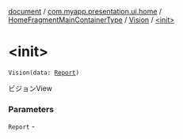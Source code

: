 [document](../../../index.md) / [com.myapp.presentation.ui.home](../../index.md) / [HomeFragmentMainContainerType](../index.md) / [Vision](index.md) / [&lt;init&gt;](./-init-.md)

# &lt;init&gt;

`Vision(data: `[`Report`](index.md#Report)`)`

ビジョンView

### Parameters

`Report` - 
